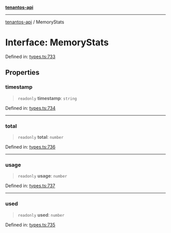 [**tenantos-api**](../README.md)

***

[tenantos-api](../globals.md) / MemoryStats

# Interface: MemoryStats

Defined in: [types.ts:733](https://github.com/shadmanZero/tenantos-api/blob/fe61944d7cb3ee6cc3061a8309e45287291cb501/src/types.ts#L733)

## Properties

### timestamp

> `readonly` **timestamp**: `string`

Defined in: [types.ts:734](https://github.com/shadmanZero/tenantos-api/blob/fe61944d7cb3ee6cc3061a8309e45287291cb501/src/types.ts#L734)

***

### total

> `readonly` **total**: `number`

Defined in: [types.ts:736](https://github.com/shadmanZero/tenantos-api/blob/fe61944d7cb3ee6cc3061a8309e45287291cb501/src/types.ts#L736)

***

### usage

> `readonly` **usage**: `number`

Defined in: [types.ts:737](https://github.com/shadmanZero/tenantos-api/blob/fe61944d7cb3ee6cc3061a8309e45287291cb501/src/types.ts#L737)

***

### used

> `readonly` **used**: `number`

Defined in: [types.ts:735](https://github.com/shadmanZero/tenantos-api/blob/fe61944d7cb3ee6cc3061a8309e45287291cb501/src/types.ts#L735)

